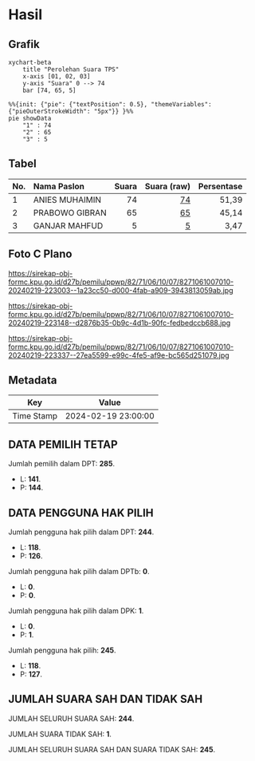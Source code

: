 # Hasil

## Grafik

```mermaid
xychart-beta
    title "Perolehan Suara TPS"
    x-axis [01, 02, 03]
    y-axis "Suara" 0 --> 74
    bar [74, 65, 5]
```

```mermaid
%%{init: {"pie": {"textPosition": 0.5}, "themeVariables": {"pieOuterStrokeWidth": "5px"}} }%%
pie showData
    "1" : 74
    "2" : 65
    "3" : 5
```

## Tabel

| No. | Nama Paslon    | Suara | Suara (raw) | Persentase |
|:--- |:-------------- | -----:| -----------:| ----------:|
| 1   | ANIES MUHAIMIN | 74    | [74][p-1]   | 51,39      |
| 2   | PRABOWO GIBRAN | 65    | [65][p-2]   | 45,14      |
| 3   | GANJAR MAHFUD  | 5     | [5][p-3]    | 3,47       |


[p-1]: https://github.com/gigit-pemilu/pemilu-2024-82-maluku-utara/blob/main/pilpres/hitung-suara/sub/82-maluku-utara/sub/71-kota-ternate/sub/06-kota-ternate-tengah/sub/1007-marikurubu/sub/010-tps/sub/paslon-1.txt
[p-2]: https://github.com/gigit-pemilu/pemilu-2024-82-maluku-utara/blob/main/pilpres/hitung-suara/sub/82-maluku-utara/sub/71-kota-ternate/sub/06-kota-ternate-tengah/sub/1007-marikurubu/sub/010-tps/sub/paslon-2.txt
[p-3]: https://github.com/gigit-pemilu/pemilu-2024-82-maluku-utara/blob/main/pilpres/hitung-suara/sub/82-maluku-utara/sub/71-kota-ternate/sub/06-kota-ternate-tengah/sub/1007-marikurubu/sub/010-tps/sub/paslon-3.txt

## Foto C Plano

https://sirekap-obj-formc.kpu.go.id/d27b/pemilu/ppwp/82/71/06/10/07/8271061007010-20240219-223003--1a23cc50-d000-4fab-a909-3943813059ab.jpg

https://sirekap-obj-formc.kpu.go.id/d27b/pemilu/ppwp/82/71/06/10/07/8271061007010-20240219-223148--d2876b35-0b9c-4d1b-90fc-fedbedccb688.jpg

https://sirekap-obj-formc.kpu.go.id/d27b/pemilu/ppwp/82/71/06/10/07/8271061007010-20240219-223337--27ea5599-e99c-4fe5-af9e-bc565d251079.jpg


## Metadata

| Key        | Value               |
| ---------- | ------------------- |
| Time Stamp | 2024-02-19 23:00:00 |


## DATA PEMILIH TETAP

Jumlah pemilih dalam DPT: **285**.
 * L: **141**.
 * P: **144**.

## DATA PENGGUNA HAK PILIH

Jumlah pengguna hak pilih dalam DPT: **244**.
 * L: **118**.
 * P: **126**.

Jumlah pengguna hak pilih dalam DPTb: **0**.
 * L: **0**.
 * P: **0**.

Jumlah pengguna hak pilih dalam DPK: **1**.
 * L: **0**.
 * P: **1**.

Jumlah pengguna hak pilih: **245**.
 * L: **118**.
 * P: **127**.

## JUMLAH SUARA SAH DAN TIDAK SAH

JUMLAH SELURUH SUARA SAH: **244**.

JUMLAH SUARA TIDAK SAH: **1**.

JUMLAH SELURUH SUARA SAH DAN SUARA TIDAK SAH: **245**.


